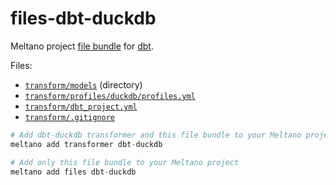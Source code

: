 # files-dbt-duckdb

Meltano project [file bundle](https://meltano.com/docs/command-line-interface.html#file-bundle) for [dbt](https://www.getdbt.com/).

Files:

- [`transform/models`](./bundle/transform/models) (directory)
- [`transform/profiles/duckdb/profiles.yml`](./bundle/transform/profiles/duckdb/profiles.yml)
- [`transform/dbt_project.yml`](./bundle/transform/dbt_project.yml)
- [`transform/.gitignore`](./bundle/transform/.gitignore)

```py
# Add dbt-duckdb transformer and this file bundle to your Meltano project
meltano add transformer dbt-duckdb

# Add only this file bundle to your Meltano project
meltano add files dbt-duckdb
```
